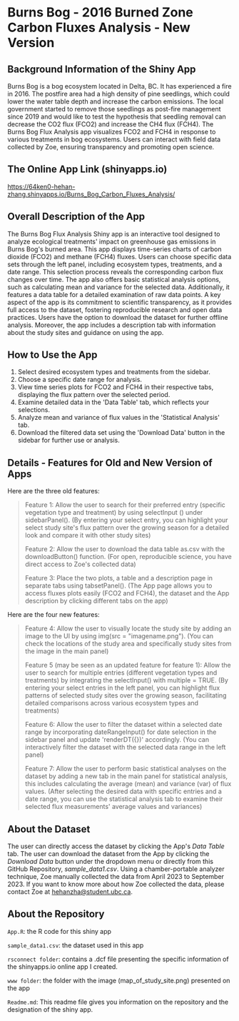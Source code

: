 # Burns Bog - 2016 Burned Zone Carbon Fluxes Analysis - New Version
## Background Information of the Shiny App
Burns Bog is a bog ecosystem located in Delta, BC. It has experienced a fire in 2016. The postfire area had a high density of pine seedlings, which could lower the water table depth and increase the carbon emissions. The local government started to remove those seedlings as post-fire management since 2019 and would like to test the hypothesis that seedling removal can decrease the CO2 flux (FCO2) and increase the CH4 flux (FCH4). The Burns Bog Flux Analysis app visualizes FCO2 and FCH4 in response to various treatments in bog ecosystems. Users can interact with field data collected by Zoe, ensuring transparency and promoting open science. 

## The Online App Link (shinyapps.io)
https://64ken0-hehan-zhang.shinyapps.io/Burns_Bog_Carbon_Fluxes_Analysis/

## Overall Description of the App
The Burns Bog Flux Analysis Shiny app is an interactive tool designed to analyze ecological treatments' impact on greenhouse gas emissions in Burns Bog's burned area. This app displays time-series charts of carbon dioxide (FCO2) and methane (FCH4) fluxes. Users can choose specific data sets through the left panel, including ecosystem types, treatments, and a date range. This selection process reveals the corresponding carbon flux changes over time. The app also offers basic statistical analysis options, such as calculating mean and variance for the selected data. Additionally, it features a data table for a detailed examination of raw data points. A key aspect of the app is its commitment to scientific transparency, as it provides full access to the dataset, fostering reproducible research and open data practices. Users have the option to download the dataset for further offline analysis. Moreover, the app includes a description tab with information about the study sites and guidance on using the app.

## How to Use the App

1) Select desired ecosystem types and treatments from the sidebar. 
2) Choose a specific date range for analysis. 
3) View time series plots for FCO2 and FCH4 in their respective tabs, displaying the flux pattern over the selected period. 
4) Examine detailed data in the 'Data Table' tab, which reflects your selections. 
5) Analyze mean and variance of flux values in the 'Statistical Analysis' tab. 
6) Download the filtered data set using the 'Download Data' button in the sidebar for further use or analysis.
   
## Details - Features for Old and New Version of Apps

Here are the three old features:

> Feature 1: Allow the user to search for their preferred entry (specific vegetation type and treatment) by using selectInput () under sidebarPanel(). (By entering your select entry, you can highlight your select study site's flux pattern over the growing season for a detailed look and compare it with other study sites)
> 
> Feature 2: Allow the user to download the data table as.csv with the downloadButton() function. (For open, reproducible science, you have direct access to Zoe's collected data)
> 
> Feature 3: Place the two plots, a table and a description page in separate tabs using tabsetPanel(). (The App page allows you to access fluxes plots easily (FCO2 and FCH4), the dataset and the App description by clicking different tabs on the app)

Here are the four new features:

> Feature 4: Allow the user to visually locate the study site by adding an image to the UI by using img(src = "imagename.png"). (You can check the locations of the study area and specifically study sites from the image in the main panel)
>
>  Feature 5 (may be seen as an updated feature for feature 1): Allow the user to search for multiple entries (different vegetation types and treatments) by integrating the selectInput() with multiple = TRUE. (By entering your select entries in the left panel, you can highlight flux patterns of selected study sites over the growing season, facilitating detailed comparisons across various ecosystem types and treatments)
>
>  Feature 6: Allow the user to filter the dataset within a selected date range by incorporating dateRangeInput() for date selection in the sidebar panel and update 'renderDT({})' accordingly. (You can interactively filter the dataset with the selected data range in the left panel)
>
> Feature 7: Allow the user to perform basic statistical analyses on the dataset by adding a new tab in the main panel for statistical analysis, this includes calculating the average (mean) and variance (var) of flux values. (After selecting the desired data with specific entries and a date range, you can use the statistical analysis tab to examine their selected flux measurements' average values and variances)
> 
## About the Dataset
The user can directly access the dataset by clicking the App's _Data Table_ tab. The user can download the dataset from the App by clicking the _Download Data_ button under the dropdown menu or directly from this GitHub Repository, _sample_data1.csv_. Using a chamber-portable analyzer technique, Zoe manually collected the data from April 2023 to September 2023. If you want to know more about how Zoe collected the data, please contact Zoe at hehanzha@student.ubc.ca.
## About the Repository
`App.R`: the R code for this shiny app

`sample_data1.csv`: the dataset used in this app

`rsconnect folder`: contains a .dcf file presenting the specific information of the shinyapps.io online app I created.

`www folder`: the folder with the image (map_of_study_site.png) presented on the app

`Readme.md`: This readme file gives you information on the repository and the designation of the shiny app.
